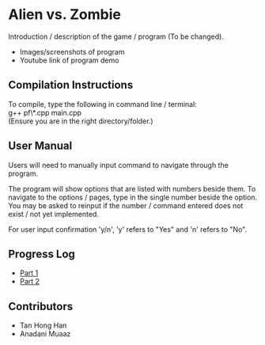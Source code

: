 # Alien vs. Zombie

Introduction / description of the game / program (To be changed).
- Images/screenshots of program
- Youtube link of program demo

## Compilation Instructions

To compile, type the following in command line / terminal:  
g++ pf\\*.cpp main.cpp  
(Ensure you are in the right directory/folder.)

## User Manual

Users will need to manually input command to navigate through the program.

The program will show options that are listed with numbers beside them. To navigate to the options / pages, type in the single number beside the option. You may be asked to reinput if the number / command entered does not exist / not yet implemented.

For user input confirmation 'y/n', 'y' refers to "Yes" and 'n' refers to "No".

## Progress Log

- [Part 1](PART1.md)
- [Part 2](PART2.md)

## Contributors

- Tan Hong Han
- Anadani Muaaz